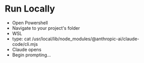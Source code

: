 # Run Locally

* Open Powershell
* Navigate to your project's folder
* WSL
* type: cat /usr/local/lib/node\_modules/@anthropic-ai/claude-code/cli.mjs
* Claude opens
* Begin prompting...
